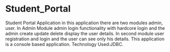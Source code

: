 # Student_Portal
Student Portal Application in this application there are two modules admin, user. In Admin Module admin login functionality with hardcore login and the admin create update delete display the user details. In second module user registration and login and the user can see only his details.
This application is a console based application.
Technology Used:JDBC.

